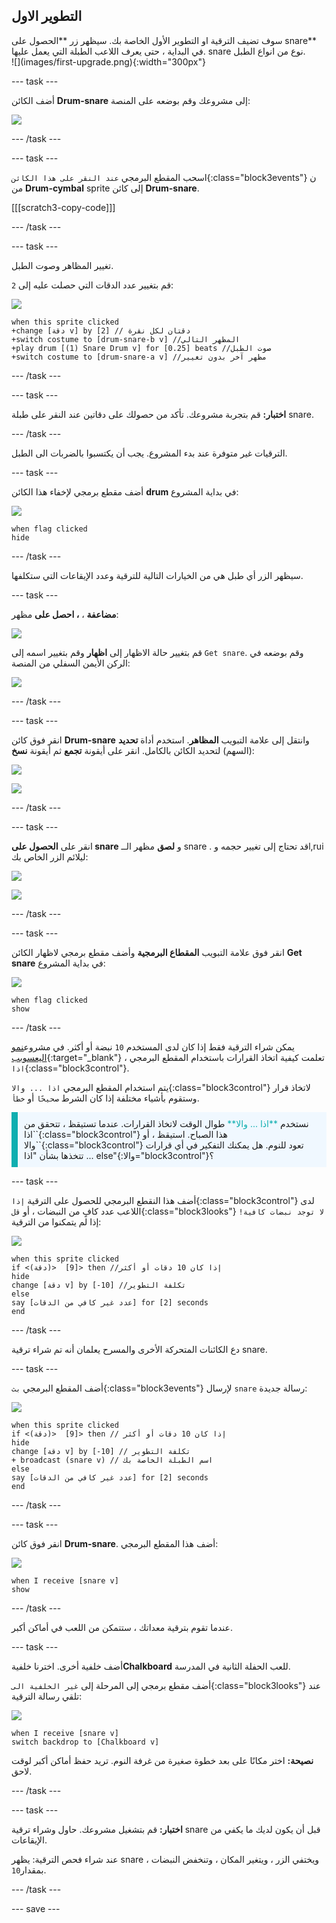 ## التطوير الاول

<div style="display: flex; flex-wrap: wrap">
<div style="flex-basis: 200px; flex-grow: 1; margin-right: 15px;">
سوف تضيف الترقية او التطوير الأول الخاصة بك. سيظهر زر **الحصول على snare** في البداية ، حتى يعرف اللاعب الطبلة التي يعمل عليها.
snare نوع من انواع الطبل.
</div>
<div>
![](images/first-upgrade.png){:width="300px"}
</div>
</div>

--- task ---

أضف الكائن **Drum-snare** إلى مشروعك وقم بوضعه على المنصة:

![](images/snare-stage.png)

--- /task ---

--- task ---

اسحب المقطع البرمجي `عند النقر على هذا الكائن`{:class="block3events"} ن من **Drum-cymbal** sprite إلى كائن **Drum-snare**.

[[[scratch3-copy-code]]]

--- /task ---

--- task ---

تغيير المظاهر وصوت الطبل.

قم بتغيير عدد الدقات التي حصلت عليه إلى `2`:

![](images/snare-icon.png)

```blocks3
when this sprite clicked
+change [دقة v] by [2] // دقتان لكل نقرة
+switch costume to [drum-snare-b v] //المظهر التالي
+play drum [(1) Snare Drum v] for [0.25] beats //صوت الطبل
+switch costume to [drum-snare-a v] //مظهر آخر بدون تغيير
```

--- /task ---

--- task ---

**اختبار:** قم بتجربة مشروعك. تأكد من حصولك على دقاتين عند النقر على طبلة snare.

--- /task ---

الترقيات غير متوفرة عند بدء المشروع. يجب أن يكتسبوا بالضربات الى الطبل.

--- task ---

أضف مقطع برمجي لإخفاء هذا الكائن **drum** في بداية المشروع:

![](images/snare-icon.png)

```blocks3
when flag clicked
hide
```

--- /task ---

سيظهر الزر أي طبل هي من الخيارات التالية للترقية وعدد الإيقاعات التي ستكلفها.

--- task ---

**مضاعفة** ، **، احصل على** مظهر:

![](images/duplicate-get.png)

قم بتغيير حالة الاظهار إلى **اظهار** وقم بتغيير اسمه إلى `Get snare`. وقم بوضعه في الركن الأيمن السفلي من المنصة:

![](images/get-snare.png)

--- /task ---

--- task ---

انقر فوق كائن **Drum-snare** وانتقل إلى علامة التبويب **المظاهر**. استخدم أداة **تحديد** (السهم) لتحديد الكائن بالكامل. انقر على أيقونة **تجمع** ثم أيقونة **نسخ**:

![](images/snare-icon.png)

![](images/copy-costume.png)

--- /task ---

--- task ---

انقر على **الحصول على snare** و **لصق** مظهر الــ snare  . قد تحتاج إلى تغيير حجمه وl,rui ليلائم الزر الخاص بك:

![](images/get-snare-icon.png)

![](images/paste-costume.png)

--- /task ---

--- task ---

انقر فوق علامة التبويب **المقطاع البرمجية** وأضف مقطع برمجي لاظهار الكائن **Get snare** في بداية المشروع:

![](images/get-snare-icon.png)

```blocks3
when flag clicked
show
```

--- /task ---

يمكن شراء الترقية فقط إذا كان لدى المستخدم `10` نبضة أو أكثر. في مشروع[نمو اليعسوبب](https://projects.raspberrypi.org/ar-SA/projects/grow-a-dragonfly){:target="_blank"} ، تعلمت كيفية اتخاذ القرارات باستخدام المقطع البرمجي `اذا`{:class="block3control"}.

يتم استخدام المقطع البرمجي `اذا ... والا`{:class="block3control"} لاتخاذ قرار وستقوم بأشياء مختلفة إذا كان الشرط `صحيحًا` أو `خطأ`.

<p style="border-left: solid; border-width:10px; border-color: #0faeb0; background-color: aliceblue; padding: 10px;">
نستخدم <span style="color: #0faeb0">**اذا ... والا**</span> طوال الوقت لاتخاذ القرارات. عندما تستيقظ ، تتحقق من `اذا`{:class="block3control"} هذا الصباح. استيقظ ، أو `والا`{:class="block3control"} تعود للنوم. هل يمكنك التفكير في أي قرارات تتخذها بشأن "اذا ... else"{:والا="block3control"}؟ 
</p>

--- task ---

أضف هذا النقطع البرمجي للحصول على الترقية `إذا`{:class="block3control"} لدى اللاعب عدد كافٍ من النبضات ، أو `قل`{:class="block3looks"} `لا توجد نبضات كافية!` إذا لم يتمكنوا من الترقية:

![](images/get-snare-icon.png)

```blocks3
when this sprite clicked
if <(دقة)>  [9]> then //إذا كان 10 دقات أو أكثر
hide
change [دقة v] by [-10] //تكلفة التطوير
else
say [عدد غير كافي من الدقات] for [2] seconds 
end
```

--- /task ---

دع الكائنات المتحركة الأخرى والمسرح يعلمان أنه تم شراء ترقية snare.

--- task ---

أضف المقطع البرمجي `بث`{:class="block3events"} لإرسال `snare` رسالة جديدة:

![](images/get-snare-icon.png)

```blocks3
when this sprite clicked
if <(دقة)>  [9]> then // إذا كان 10 دقات أو أكثر
hide
change [دقة v] by [-10] // تكلفة التطوير
+ broadcast (snare v) // اسم الطبلة الخاصة بك
else
say [عدد غير كافي من الدقات] for [2] seconds 
end
```

--- /task ---

--- task ---

انقر فوق كائن **Drum-snare**. أضف هذا المقطع البرمجي:

![](images/snare-icon.png)

```blocks3
when I receive [snare v]
show
```

--- /task ---

عندما تقوم بترقية معداتك ، ستتمكن من اللعب في أماكن أكبر.

--- task ---

أضف خلفية أخرى. اخترنا خلفية**Chalkboard** للعب الحفلة الثانية في المدرسة.

أضف مقطع برمجي إلى المرحلة إلى `غير الخلفية الى`{:class="block3looks"} عند تلقي رسالة الترقية:

![](images/stage-icon.png)

```blocks3
when I receive [snare v]
switch backdrop to [Chalkboard v]
```

**نصيحة:** اختر مكانًا على بعد خطوة صغيرة من غرفة النوم. تريد حفظ أماكن أكبر لوقت لاحق.

--- /task ---

--- task ---

**اختبار:** قم بتشغيل مشروعك. حاول وشراء ترقية snare قبل أن يكون لديك ما يكفي من الإيقاعات.

عند شراء فحص الترقية: يظهر snare ، ويختفي الزر ، ويتغير المكان ، وتنخفض النبضات  بمقدار`10`.

--- /task ---

--- save ---
